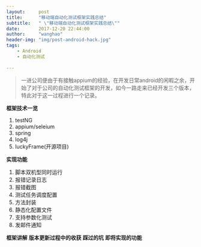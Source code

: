 ```yaml
---
layout:     post
title:      "移动端自动化测试框架实践总结"
subtitle:   " \"移动端自动化测试框架实践总结\""
date:       2017-12-20 22:44:00
author:     "wanghao"
header-img: "img/post-android-hack.jpg"
tags:
    - Android
    - 自动化测试
    
---
```


>一进公司便由于有接触appium的经验，在开发日常android的闲暇之余，开始了对于公司的自动化测试框架的开发，如今一路走来已经开发三个版本，特此对于这一过程进行一个记录。


**框架技术一览**
1. testNG
2. appium/seleium
3. spring
4. log4j
5. luckyFrame(开源项目)

**实现功能**
1. 脚本双机型同时运行
2. 报错记录日志
3. 报错截图
4. 测试任务调度配置
5. 方法封装
6. 静态化配置文件
7. 支持参数化测试
8. 发邮件通知

**框架讲解**
**版本更新过程中的收获**
**踩过的坑**
**即将实现的功能**